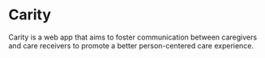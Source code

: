 # Carity
Carity is a web app that aims to foster communication between caregivers and care receivers to promote a better person-centered care experience.
